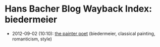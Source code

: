 # Hans Bacher Blog Wayback Index: biedermeier

* 2012-09-02 (10:10): [the painter poet](https://web.archive.org/web/https://one1more2time3.wordpress.com/2012/09/02/the-painter-poet/) (biedermeier, classical painting, romanticism, style)